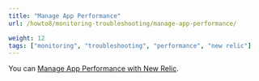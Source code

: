 ```yaml
---
title: "Manage App Performance"
url: /howto8/monitoring-troubleshooting/manage-app-performance/

weight: 12
tags: ["monitoring", "troubleshooting", "performance", "new relic"]
---
```


You can [Manage App Performance with New Relic](/howto8/monitoring-troubleshooting/manage-app-performance-with-new-relic/).
